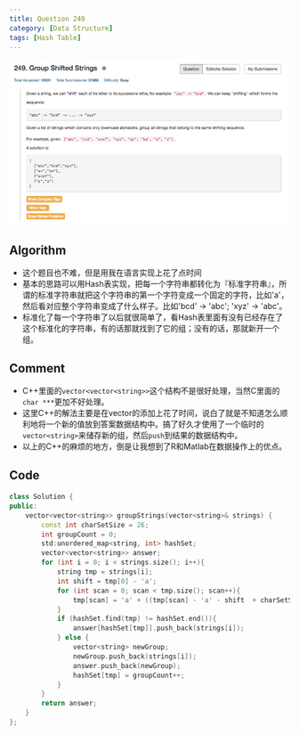 ```yaml
---
title: Question 249
category: [Data Structure]
tags: [Hash Table]
---
```


![Description](../Assets/Figure/question249.png)

## Algorithm 

- 这个题目也不难，但是用我在语言实现上花了点时间
- 基本的思路可以用Hash表实现，把每一个字符串都转化为『标准字符串』，所谓的标准字符串就把这个字符串的第一个字符变成一个固定的字符，比如'a'，然后看对应整个字符串变成了什么样子。比如'bcd' -> 'abc'; 'xyz' -> 'abc'。
- 标准化了每一个字符串了以后就很简单了，看Hash表里面有没有已经存在了这个标准化的字符串，有的话那就找到了它的组；没有的话，那就新开一个组。

## Comment

- C++里面的`vector<vector<string>>`这个结构不是很好处理，当然C里面的`char ***`更加不好处理。
- 这里C++的解法主要是在vector的添加上花了时间，说白了就是不知道怎么顺利地将一个新的值放到答案数据结构中。搞了好久才使用了一个临时的`vector<string>`来储存新的组，然后`push`到结果的数据结构中。
- 以上的C++的麻烦的地方，倒是让我想到了R和Matlab在数据操作上的优点。

## Code

```c++
class Solution {
public:
    vector<vector<string>> groupStrings(vector<string>& strings) {
        const int charSetSize = 26;
        int groupCount = 0;
        std:unordered_map<string, int> hashSet;
        vector<vector<string>> answer;
        for (int i = 0; i < strings.size(); i++){
            string tmp = strings[i];
            int shift = tmp[0] - 'a';
            for (int scan = 0; scan < tmp.size(); scan++){
                tmp[scan] = 'a' + ((tmp[scan] - 'a' - shift  + charSetSize) % charSetSize);
            }
            if (hashSet.find(tmp) != hashSet.end()){
                answer[hashSet[tmp]].push_back(strings[i]);
            } else {
                vector<string> newGroup;
                newGroup.push_back(strings[i]);
                answer.push_back(newGroup);
                hashSet[tmp] = groupCount++;
            }
        }
        return answer;
    }
};
```